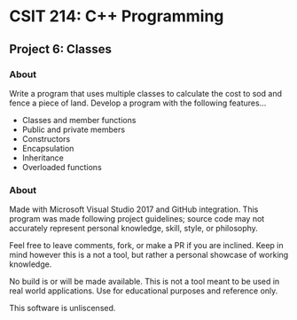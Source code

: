 # CSIT 214: C++ Programming
## Project 6: Classes
### About 

Write a program that uses multiple classes to calculate the cost to sod and fence a piece of land. Develop a program with the following features...
* Classes and member functions
* Public and private members
* Constructors
* Encapsulation
* Inheritance
* Overloaded functions

### About
Made with Microsoft Visual Studio 2017 and GitHub integration. This program was made following project guidelines; source code may not accurately represent personal knowledge, skill, style, or philosophy.

Feel free to leave comments, fork, or make a PR if you are inclined. Keep in mind however this is a not a tool, but rather a personal showcase of working knowledge. 

No build is or will be made available. This is not a tool meant to be used in real world applications. Use for educational purposes and reference only.

This software is unliscensed.

